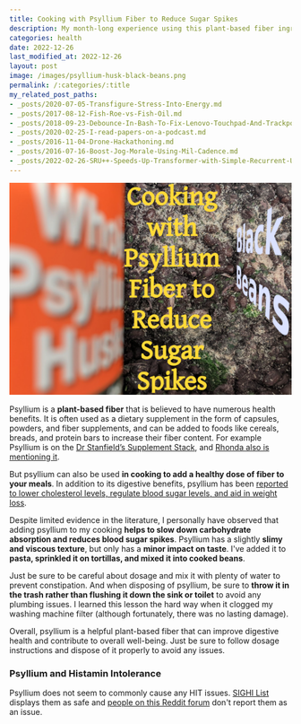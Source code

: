 ```yaml
---
title: Cooking with Psyllium Fiber to Reduce Sugar Spikes
description: My month-long experience using this plant-based fiber ingredient.
categories: health
date: 2022-12-26
last_modified_at: 2022-12-26
layout: post
image: /images/psyllium-husk-black-beans.png
permalink: /:categories/:title
my_related_post_paths:
- _posts/2020-07-05-Transfigure-Stress-Into-Energy.md
- _posts/2017-08-12-Fish-Roe-vs-Fish-Oil.md
- _posts/2018-09-23-Debounce-In-Bash-To-Fix-Lenovo-Touchpad-And-Trackpoint-Lost-Sync.md
- _posts/2020-02-25-I-read-papers-on-a-podcast.md
- _posts/2016-11-04-Drone-Hackathoning.md
- _posts/2016-07-16-Boost-Jog-Morale-Using-Mil-Cadence.md
- _posts/2022-02-26-SRU++-Speeds-Up-Transformer-with-Simple-Recurrent-Unit-RNN.md
---
```


![psyllium husk sprinkled onto cooked black beans in a pot](/images/psyllium-husk-black-beans.png)

Psyllium is a **plant-based fiber** that is believed to have numerous health benefits. It is often used as a dietary supplement in the form of capsules, powders, and fiber supplements, and can be added to foods like cereals, breads, and protein bars to increase their fiber content.
For example Psyllium is on the [Dr Stanfield’s Supplement Stack](https://drstanfield.com/my-supplements/), and [Rhonda also is mentioning it](https://twitter.com/foundmyfitness/status/544561113321328640?lang=en).

But psyllium can also be used **in cooking to add a healthy dose of fiber to your meals**. In addition to its digestive benefits, psyllium has been [reported to lower cholesterol levels, regulate blood sugar levels, and aid in weight loss](https://en.wikipedia.org/wiki/Psyllium).

Despite limited evidence in the literature, I personally have observed that adding psyllium to my cooking **helps to slow down carbohydrate absorption and reduces blood sugar spikes**. Psyllium has a slightly **slimy and viscous texture**, but only has a **minor impact on taste**. I've added it to **pasta, sprinkled it on tortillas, and mixed it into cooked beans**.

Just be sure to be careful about dosage and mix it with plenty of water to prevent constipation. And when disposing of psyllium, be sure to **throw it in the trash rather than flushing it down the sink or toilet** to avoid any plumbing issues. I learned this lesson the hard way when it clogged my washing machine filter (although fortunately, there was no lasting damage).

Overall, psyllium is a helpful plant-based fiber that can improve digestive health and contribute to overall well-being. Just be sure to follow dosage instructions and dispose of it properly to avoid any issues.


### Psyllium and Histamin Intolerance

Psyllium does not seem to commonly cause any HIT issues. [SIGHI List](https://www.mastzellaktivierung.info/downloads/foodlist/61_FoodList_CZ_alphabetic_withCateg.pdf) displays them as safe and [people on this Reddit forum](https://www.reddit.com/r/HistamineIntolerance/comments/t7xxh7/is_psyllium_husk_high_in_histamine_or_fiber/) don't report them as an issue.